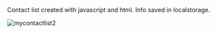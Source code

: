 Contact list created with javascript and html.
Info saved in localstorage.

![mycontactlist2](https://user-images.githubusercontent.com/27547727/51746812-47eb4280-209f-11e9-9d40-f95321ac141a.png)
